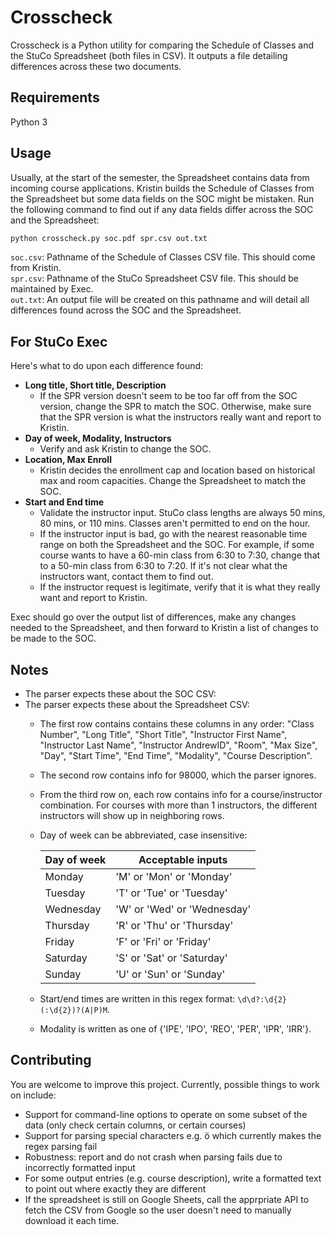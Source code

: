 # Crosscheck

Crosscheck is a Python utility for comparing the Schedule of Classes and the StuCo Spreadsheet (both files in CSV). It outputs a file detailing differences across these two documents.

## Requirements

Python 3

## Usage

Usually, at the start of the semester, the Spreadsheet contains data from incoming course applications. Kristin builds the Schedule of Classes from the Spreadsheet but some data fields on the SOC might be mistaken. Run the following command to find out if any data fields differ across the SOC and the Spreadsheet:

```bash
python crosscheck.py soc.pdf spr.csv out.txt
```
`soc.csv`: Pathname of the Schedule of Classes CSV file. This should come from Kristin.\
`spr.csv`: Pathname of the StuCo Spreadsheet CSV file. This should be maintained by Exec.\
`out.txt`: An output file will be created on this pathname and will detail all differences found across the SOC and the Spreadsheet.

## For StuCo Exec
Here's what to do upon each difference found:

- **Long title, Short title, Description**
    - If the SPR version doesn't seem to be too far off from the SOC version, change the SPR to match the SOC. Otherwise, make sure that the SPR version is what the instructors really want and report to Kristin.
- **Day of week, Modality, Instructors**
    - Verify and ask Kristin to change the SOC.
- **Location, Max Enroll**
    - Kristin decides the enrollment cap and location based on historical max and room capacities. Change the Spreadsheet to match the SOC.
- **Start and End time**
    - Validate the instructor input. StuCo class lengths are always 50 mins, 80 mins, or 110 mins. Classes aren't permitted to end on the hour.
    - If the instructor input is bad, go with the nearest reasonable time range on both the Spreadsheet and the SOC. For example, if some course wants to have a 60-min class from 6:30 to 7:30, change that to a 50-min class from 6:30 to 7:20. If it's not clear what the instructors want, contact them to find out.
    - If the instructor request is legitimate, verify that it is what they really want and report to Kristin.

Exec should go over the output list of differences, make any changes needed to the Spreadsheet, and then forward to Kristin a list of changes to be made to the SOC.

## Notes
- The parser expects these about the SOC CSV:
- The parser expects these about the Spreadsheet CSV:
    - The first row contains contains these columns in any order: "Class Number", "Long Title", "Short Title", "Instructor First Name", "Instructor Last Name", "Instructor AndrewID", "Room", "Max Size", "Day", "Start Time", "End Time", "Modality", "Course Description".
    - The second row contains info for 98000, which the parser ignores.
    - From the third row on, each row contains info for a course/instructor combination. For courses with more than 1 instructors, the different instructors will show up in neighboring rows.
    - Day of week can be abbreviated, case insensitive:

        | Day of week | Acceptable inputs |
        | --- | --- |
        | Monday | 'M' or 'Mon' or 'Monday' |
        | Tuesday | 'T' or 'Tue' or 'Tuesday' |
        | Wednesday | 'W' or 'Wed' or 'Wednesday' |
        | Thursday | 'R' or 'Thu' or 'Thursday' |
        | Friday | 'F' or 'Fri' or 'Friday' |
        | Saturday | 'S' or 'Sat' or 'Saturday' |
        | Sunday | 'U' or 'Sun' or 'Sunday' |

    - Start/end times are written in this regex format: `\d\d?:\d{2}(:\d{2})?(A|P)M`.
    - Modality is written as one of {'IPE', 'IPO', 'REO', 'PER', 'IPR', 'IRR'}.

## Contributing
You are welcome to improve this project. Currently, possible things to work on include:
- Support for command-line options to operate on some subset of the data (only check certain columns, or certain courses)
- Support for parsing special characters e.g. ö which currently makes the regex parsing fail
- Robustness: report and do not crash when parsing fails due to incorrectly formatted input
- For some output entries (e.g. course description), write a formatted text to point out where exactly they are different
- If the spreadsheet is still on Google Sheets, call the apprpriate API to fetch the CSV from Google so the user doesn't need to manually download it each time.
